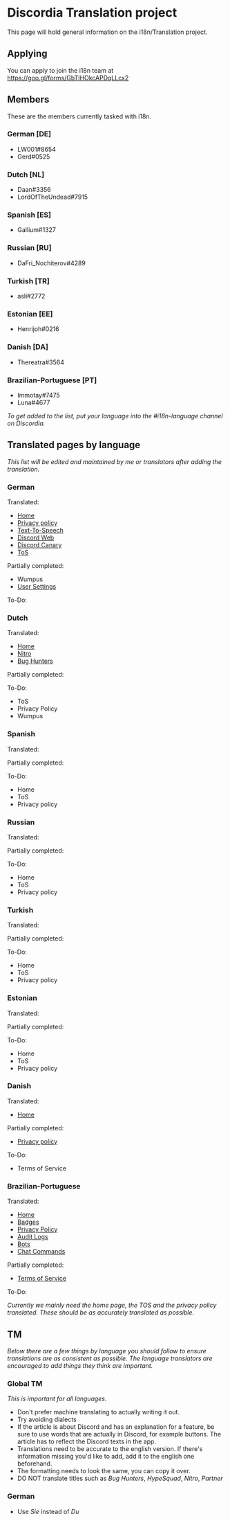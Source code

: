 <!-- TITLE: i18n -->
<!-- SUBTITLE: Translating the Discord Wiki -->

# Discordia Translation project
This page will hold general information on the i18n/Translation project.

## Applying

You can apply to join the i18n team at https://goo.gl/forms/GbTIHOkcAPDqLLcx2

## Members
These are the members currently tasked with i18n.

### German [DE]
* LW001#8654
* Gerd#0525

### Dutch [NL]
* Daan#3356
* LordOfTheUndead#7915

### Spanish [ES]
* Gallium#1327

### Russian [RU]
* DaFri_Nochiterov#4289

### Turkish [TR]
* asli#2772

### Estonian [EE]
* Henrijoh#0216

### Danish [DA]
* Thereatra#3564

### Brazilian-Portuguese [PT]
* Immotay#7475
* Luna#4677

*To get added to the list, put your language into the #i18n-language channel on Discordia.*

## Translated pages by language
*This list will be edited and maintained by me or translators after adding the translation.*

### German
Translated:
* [Home](/de)
* [Privacy policy](/de/privacy)
* [Text-To-Speech](/de/tts)
* [Discord Web](/de/web)
* [Discord Canary](/de/canary)
* [ToS](/de/terms)

Partially completed:
* Wumpus
* [User Settings](/de/benutzereinstellungen)

To-Do:

### Dutch
Translated:
* [Home](/nl) 
* [Nitro](/nl/nitro)
* [Bug Hunters](/nl/bug-hunters)

Partially completed:

To-Do:
* ToS
* Privacy Policy
* Wumpus

### Spanish
Translated:

Partially completed:

To-Do:
* Home
* ToS
* Privacy policy

### Russian
Translated:

Partially completed:

To-Do:
* Home
* ToS
* Privacy policy

### Turkish
Translated:

Partially completed:

To-Do:
* Home
* ToS
* Privacy policy

### Estonian
Translated:

Partially completed:

To-Do:
* Home
* ToS
* Privacy policy

### Danish
Translated:
* [Home](/da)

Partially completed:
* [Privacy policy](/da/privatlivspolitik)

To-Do:
* Terms of Service

### Brazilian-Portuguese
Translated:
* [Home](/pt)
* [Badges](/pt/insignias)
* [Privacy Policy](/pt/privacidade)
* [Audit Logs](/pt/audit-logs)
* [Bots](/pt/bots)
* [Chat Commands](/pt/comandos-de-chat)

Partially completed:
* [Terms of Service](/pt/termos)

To-Do: 

*Currently we mainly need the home page, the TOS and the privacy policy translated. These should be as accurately translated as possible.*

## TM
*Below there are a few things by language you should follow to ensure translations are as consistent as possible. The language translators are encouraged to add things they think are important.*
### Global TM
*This is important for all languages.*
* Don't prefer machine translating to actually writing it out.
* Try avoiding dialects
* If the article is about Discord and has an explanation for a feature, be sure to use words that are actually in Discord, for example buttons. The article has to reflect the Discord texts in the app.
* Translations need to be accurate to the english version. If there's information missing you'd like to add, add it to the english one beforehand.
* The formatting needs to look the same, you can copy it over.
* DO NOT translate titles such as *Bug Hunters*, *HypeSquad*, *Nitro*, *Partner*
### German
* Use *Sie* instead of *Du*